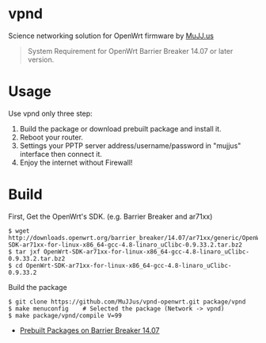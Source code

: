 vpnd
====
Science networking solution for OpenWrt firmware by [MuJJ.us](http://mujj.us)

 > System Requirement for OpenWrt Barrier Breaker 14.07 or later version.

Usage
=====
Use vpnd only three step:

1. Build the package or download prebuilt package and install it.
2. Reboot your router.
3. Settings your PPTP server address/username/password in "mujjus" interface then connect it.
4. Enjoy the internet without Firewall!

Build
=====

First, Get the OpenWrt's SDK. (e.g. Barrier Breaker and ar71xx)
```
$ wget http://downloads.openwrt.org/barrier_breaker/14.07/ar71xx/generic/OpenWrt-SDK-ar71xx-for-linux-x86_64-gcc-4.8-linaro_uClibc-0.9.33.2.tar.bz2
$ tar jxf OpenWrt-SDK-ar71xx-for-linux-x86_64-gcc-4.8-linaro_uClibc-0.9.33.2.tar.bz2
$ cd OpenWrt-SDK-ar71xx-for-linux-x86_64-gcc-4.8-linaro_uClibc-0.9.33.2
```

Build the package
```
$ git clone https://github.com/MuJJus/vpnd-openwrt.git package/vpnd
$ make menuconfig    # Selected the package (Network -> vpnd)
$ make package/vpnd/compile V=99
```

* [Prebuilt Packages on Barrier Breaker 14.07](http://dl.mujj.us/openwrt/)
